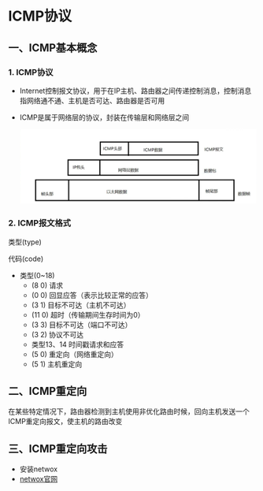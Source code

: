 # ICMP协议

## 一、ICMP基本概念

### 1. ICMP协议

- Internet控制报文协议，用于在IP主机、路由器之间传递控制消息，控制消息指网络通不通、主机是否可达、路由器是否可用

- ICMP是属于网络层的协议，封装在传输层和网络层之间

  ![image-20220720150127023](../../picture/09a1f07130fb44e8a0eb3d986336bb15.png)

### 2. ICMP报文格式

类型(type)

代码(code)

- 类型(0~18)
  - (8   0)   请求
  - (0   0)    回显应答（表示比较正常的应答）
  - (3   1)    目标不可达（主机不可达）
  - (11   0)    超时（传输期间生存时间为0）
  - (3   3)    目标不可达（端口不可达）
  - (3   2)    协议不可达
  - 类型13、14    时间戳请求和应答
  - (5   0)    重定向（网络重定向）
  - (5   1)    主机重定向

## 二、ICMP重定向

在某些特定情况下，路由器检测到主机使用非优化路由时候，回向主机发送一个ICMP重定向报文，使主机的路由改变

## 三、ICMP重定向攻击

- 安装netwox
- [netwox官网](https://web.ecs.syr.edu/~wedu/Teaching/cis758/netw522/netwox-doc_html/tools/index.html)


